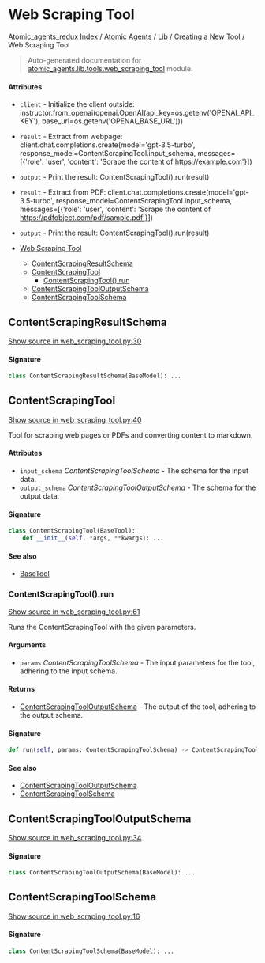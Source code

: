 # Web Scraping Tool

[Atomic_agents_redux Index](../../../README.md#atomic_agents_redux-index) / [Atomic Agents](../../index.md#atomic-agents) / [Lib](../index.md#lib) / [Creating a New Tool](./index.md#creating-a-new-tool) / Web Scraping Tool

> Auto-generated documentation for [atomic_agents.lib.tools.web_scraping_tool](../../../../atomic_agents/lib/tools/web_scraping_tool.py) module.

#### Attributes

- `client` - Initialize the client outside: instructor.from_openai(openai.OpenAI(api_key=os.getenv('OPENAI_API_KEY'), base_url=os.getenv('OPENAI_BASE_URL')))

- `result` - Extract from webpage: client.chat.completions.create(model='gpt-3.5-turbo', response_model=ContentScrapingTool.input_schema, messages=[{'role': 'user', 'content': 'Scrape the content of https://example.com'}])

- `output` - Print the result: ContentScrapingTool().run(result)

- `result` - Extract from PDF: client.chat.completions.create(model='gpt-3.5-turbo', response_model=ContentScrapingTool.input_schema, messages=[{'role': 'user', 'content': 'Scrape the content of https://pdfobject.com/pdf/sample.pdf'}])

- `output` - Print the result: ContentScrapingTool().run(result)


- [Web Scraping Tool](#web-scraping-tool)
  - [ContentScrapingResultSchema](#contentscrapingresultschema)
  - [ContentScrapingTool](#contentscrapingtool)
    - [ContentScrapingTool().run](#contentscrapingtool()run)
  - [ContentScrapingToolOutputSchema](#contentscrapingtooloutputschema)
  - [ContentScrapingToolSchema](#contentscrapingtoolschema)

## ContentScrapingResultSchema

[Show source in web_scraping_tool.py:30](../../../../atomic_agents/lib/tools/web_scraping_tool.py#L30)

#### Signature

```python
class ContentScrapingResultSchema(BaseModel): ...
```



## ContentScrapingTool

[Show source in web_scraping_tool.py:40](../../../../atomic_agents/lib/tools/web_scraping_tool.py#L40)

Tool for scraping web pages or PDFs and converting content to markdown.

#### Attributes

- `input_schema` *ContentScrapingToolSchema* - The schema for the input data.
- `output_schema` *ContentScrapingToolOutputSchema* - The schema for the output data.

#### Signature

```python
class ContentScrapingTool(BaseTool):
    def __init__(self, *args, **kwargs): ...
```

#### See also

- [BaseTool](./base.md#basetool)

### ContentScrapingTool().run

[Show source in web_scraping_tool.py:61](../../../../atomic_agents/lib/tools/web_scraping_tool.py#L61)

Runs the ContentScrapingTool with the given parameters.

#### Arguments

- `params` *ContentScrapingToolSchema* - The input parameters for the tool, adhering to the input schema.

#### Returns

- [ContentScrapingToolOutputSchema](#contentscrapingtooloutputschema) - The output of the tool, adhering to the output schema.

#### Signature

```python
def run(self, params: ContentScrapingToolSchema) -> ContentScrapingToolOutputSchema: ...
```

#### See also

- [ContentScrapingToolOutputSchema](#contentscrapingtooloutputschema)
- [ContentScrapingToolSchema](#contentscrapingtoolschema)



## ContentScrapingToolOutputSchema

[Show source in web_scraping_tool.py:34](../../../../atomic_agents/lib/tools/web_scraping_tool.py#L34)

#### Signature

```python
class ContentScrapingToolOutputSchema(BaseModel): ...
```



## ContentScrapingToolSchema

[Show source in web_scraping_tool.py:16](../../../../atomic_agents/lib/tools/web_scraping_tool.py#L16)

#### Signature

```python
class ContentScrapingToolSchema(BaseModel): ...
```